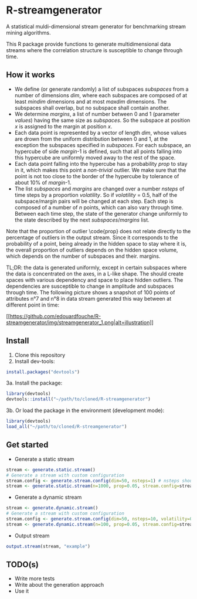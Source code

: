 # R-streamgenerator
A statistical muldi-dimensional stream generator for benchmarking stream mining algorithms.

This R package provide functions to generate multidimensional data streams where the correlation structure is susceptible to change through time. 

## How it works

- We define (or generate randomly) a list of subspaces *subspaces* from a number of dimensions *dim*, where each subspaces are composed of at least *mindim* dimensions and at most *maxdim* dimensions. The subspaces shall overlap, but no subspace shall contain another. 
- We determine *margins*, a list of number between 0 and 1 (parameter *values*) having the same size as *subspaces*. So the subspace at position *x* is assigned to the margin at position *x*. 
- Each data point is represented by a vector of length *dim*, whose values are drown from the uniform distribution between 0 and 1, at the exception the subspaces specified in *subspaces*. For each subspace, an hypercube of side *margin*-1 is defined, such that all points falling into this hypercube are uniformly moved away to the rest of the space. 
- Each data point falling into the hypercube has a probability *prop* to stay in it, which makes this point a *non-trivial* outlier. We make sure that the point is not too close to the border of the hypercube by tolerance of about 10% of *margin*-1. 
- The list *subspaces* and *margins* are changed over a number *nsteps* of time steps by a proportion *volatility*. So if *volatility* = 0.5, half of the subspace/margin pairs will be changed at each step. Each step is composed of a number of *n* points, which can also vary through time. Between each time step, the state of the generator change uniformly to the state described by the next *subspaces*/*margins* list. 

Note that the proportion of outlier \code{prop} does not relate directly to the percentage of outliers in the output stream. Since it corresponds to the probability of a point, being already in the hidden space to stay where it is, the overall proportion of outliers depends on the hidden space volume, which depends on the number of subspaces and their. margins.

TL;DR: the data is generated uniformly, except in certain subspaces where the data is concentrated on the axes, in a L-like shape. The should create spaces with various dependency and space to place hidden outliers. The dependencies are susceptible to change in amplitude and subspaces through time. The following picture shows a snapshot of 100 points of  attributes n°7 and n°8 in data stream generated this way between at different point in time: 

[[https://github.com/edouardfouche/R-streamgenerator/img/streamgenerator_1.png|alt=illustration]]

## Install

1. Clone this repository
2. Install dev-tools: 
```R
install.packages("devtools")
```
3a. Install the package:
```R
library(devtools)
devtools::install("~/path/to/cloned/R-streamgenerator")
```

3b. Or load the package in the environment (development mode):
```R
library(devtools)
load_all("~/path/to/cloned/R-streamgenerator")
```

## Get started

* Generate a static stream 

```R
stream <- generate.static.stream()
# Generate a stream with custom configuration
stream.config <- generate.stream.config(dim=50, nsteps=1) # nsteps should be = 1
stream <- generate.static.stream(n=1000, prop=0.05, stream.config=stream.config)
```

* Generate a dynamic stream 

```R
stream <- generate.dynamic.stream()
# Generate a stream with custom configuration
stream.config <- generate.stream.config(dim=50, nsteps=10, volatility=0.5)
stream <- generate.dynamic.stream(n=100, prop=0.05, stream.config=stream.config)
```

* Output stream

```R
output.stream(stream, "example")
```

## TODO(s)

* Write more tests
* Write about the generation approach
* Use it 